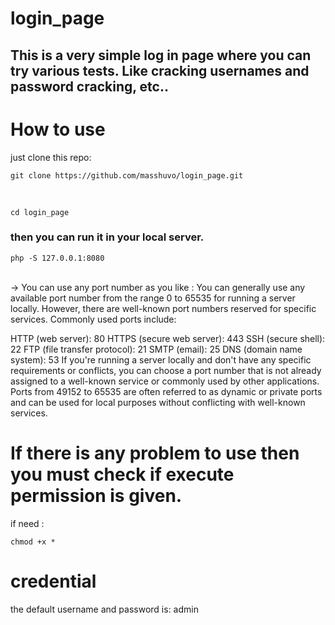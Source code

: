 # login_page

## This is a very simple log in page where you can try various tests. Like cracking usernames and password cracking, etc..

# How to use 

just clone this repo: 
``` 
git clone https://github.com/masshuvo/login_page.git
```
</br>

`cd login_page`

### then you can run it in your local server. </br>

``` 
php -S 127.0.0.1:8080
 ```

</br>
→ You can use any port number as you like :
You can generally use any available port number from the range 0 to 65535 for running a server locally. However, there are well-known port numbers reserved for specific services. Commonly used ports include:

HTTP (web server): 80
HTTPS (secure web server): 443
SSH (secure shell): 22
FTP (file transfer protocol): 21
SMTP (email): 25
DNS (domain name system): 53
If you're running a server locally and don't have any specific requirements or conflicts, you can choose a port number that is not already assigned to a well-known service or commonly used by other applications. Ports from 49152 to 65535 are often referred to as dynamic or private ports and can be used for local purposes without conflicting with well-known services.

# If there is any problem to use then you must check if execute permission is given.
if need :  </br>

``` 
chmod +x *
```
# credential
the default username and password is: admin
